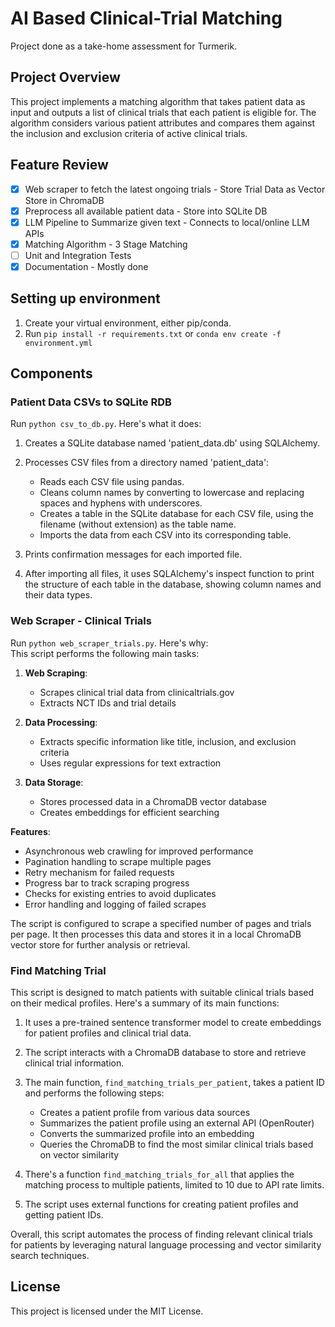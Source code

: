 ﻿# AI Based Clinical-Trial Matching

Project done as a take-home assessment for Turmerik.

## Project Overview

This project implements a matching algorithm that takes patient data as input and outputs a list of clinical trials that each patient is eligible for. The algorithm considers various patient attributes and compares them against the inclusion and exclusion criteria of active clinical trials.

## Feature Review
- [x] Web scraper to fetch the latest ongoing trials - Store Trial Data as Vector Store in ChromaDB
- [x] Preprocess all available patient data - Store into SQLite DB
- [x] LLM Pipeline to Summarize given text - Connects to local/online LLM APIs
- [x] Matching Algorithm - 3 Stage Matching
- [ ] Unit and Integration Tests
- [x] Documentation - Mostly done

## Setting up environment
1. Create your virtual environment, either pip/conda.
2. Run `pip install -r requirements.txt` or `conda env create -f environment.yml`

## Components
### Patient Data CSVs to SQLite RDB
Run `python csv_to_db.py`. Here's what it does:
1. Creates a SQLite database named 'patient_data.db' using SQLAlchemy.
2. Processes CSV files from a directory named 'patient_data':
    - Reads each CSV file using pandas.
    - Cleans column names by converting to lowercase and replacing spaces and hyphens with underscores.
    - Creates a table in the SQLite database for each CSV file, using the filename (without extension) as the table name.
    - Imports the data from each CSV into its corresponding table.

3. Prints confirmation messages for each imported file.
4. After importing all files, it uses SQLAlchemy's inspect function to print the structure of each table in the database, showing column names and their data types.

### Web Scraper - Clinical Trials
Run `python web_scraper_trials.py`. Here's why:<br>
This script performs the following main tasks:

1. **Web Scraping**: 
   - Scrapes clinical trial data from clinicaltrials.gov
   - Extracts NCT IDs and trial details

2. **Data Processing**:
   - Extracts specific information like title, inclusion, and exclusion criteria
   - Uses regular expressions for text extraction

3. **Data Storage**:
   - Stores processed data in a ChromaDB vector database
   - Creates embeddings for efficient searching

**Features**:

- Asynchronous web crawling for improved performance
- Pagination handling to scrape multiple pages
- Retry mechanism for failed requests
- Progress bar to track scraping progress
- Checks for existing entries to avoid duplicates
- Error handling and logging of failed scrapes


The script is configured to scrape a specified number of pages and trials per page. It then processes this data and stores it in a local ChromaDB vector store for further analysis or retrieval.

### Find Matching Trial

This script is designed to match patients with suitable clinical trials based on their medical profiles. Here's a summary of its main functions:

1. It uses a pre-trained sentence transformer model to create embeddings for patient profiles and clinical trial data.

2. The script interacts with a ChromaDB database to store and retrieve clinical trial information.

3. The main function, `find_matching_trials_per_patient`, takes a patient ID and performs the following steps:
   - Creates a patient profile from various data sources
   - Summarizes the patient profile using an external API (OpenRouter)
   - Converts the summarized profile into an embedding
   - Queries the ChromaDB to find the most similar clinical trials based on vector similarity

4. There's a function `find_matching_trials_for_all` that applies the matching process to multiple patients, limited to 10 due to API rate limits.

5. The script uses external functions for creating patient profiles and getting patient IDs.

Overall, this script automates the process of finding relevant clinical trials for patients by leveraging natural language processing and vector similarity search techniques.


## License

This project is licensed under the MIT License.
